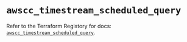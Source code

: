 # `awscc_timestream_scheduled_query`

Refer to the Terraform Registory for docs: [`awscc_timestream_scheduled_query`](https://registry.terraform.io/providers/hashicorp/awscc/0.70.0/docs/resources/timestream_scheduled_query).
